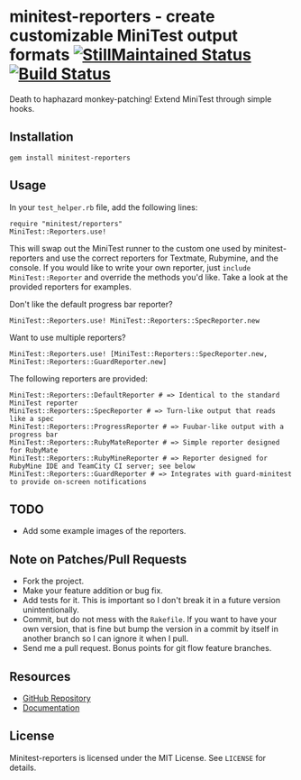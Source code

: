 # minitest-reporters - create customizable MiniTest output formats [![StillMaintained Status](http://stillmaintained.com/CapnKernul/minitest-reporters.png)](http://stillmaintained.com/CapnKernul/minitest-reporters) [![Build Status](http://travis-ci.org/CapnKernul/minitest-reporters.png)](http://travis-ci.org/CapnKernul/minitest-reporters) #

Death to haphazard monkey-patching! Extend MiniTest through simple hooks.

## Installation ##

    gem install minitest-reporters

## Usage ##

In your `test_helper.rb` file, add the following lines:

    require "minitest/reporters"
    MiniTest::Reporters.use!

This will swap out the MiniTest runner to the custom one used by minitest-reporters and use the correct reporters for Textmate, Rubymine, and the console. If you would like to write your own reporter, just `include MiniTest::Reporter` and override the methods you'd like. Take a look at the provided reporters for examples.

Don't like the default progress bar reporter?

    MiniTest::Reporters.use! MiniTest::Reporters::SpecReporter.new

Want to use multiple reporters?

    MiniTest::Reporters.use! [MiniTest::Reporters::SpecReporter.new, MiniTest::Reporters::GuardReporter.new]

The following reporters are provided:

    MiniTest::Reporters::DefaultReporter # => Identical to the standard MiniTest reporter
    MiniTest::Reporters::SpecReporter # => Turn-like output that reads like a spec
    MiniTest::Reporters::ProgressReporter # => Fuubar-like output with a progress bar
    MiniTest::Reporters::RubyMateReporter # => Simple reporter designed for RubyMate
    MiniTest::Reporters::RubyMineReporter # => Reporter designed for RubyMine IDE and TeamCity CI server; see below
    MiniTest::Reporters::GuardReporter # => Integrates with guard-minitest to provide on-screen notifications

## TODO ##

* Add some example images of the reporters.

## Note on Patches/Pull Requests ##

* Fork the project.
* Make your feature addition or bug fix.
* Add tests for it. This is important so I don't break it in a future version unintentionally.
* Commit, but do not mess with the `Rakefile`. If you want to have your own version, that is fine but bump the version in a commit by itself in another branch so I can ignore it when I pull.
* Send me a pull request. Bonus points for git flow feature branches.

## Resources ##

* [GitHub Repository](https://github.com/CapnKernul/minitest-reporters)
* [Documentation](http://rubydoc.info/github/CapnKernul/minitest-reporters)

## License ##

Minitest-reporters is licensed under the MIT License. See `LICENSE` for details.
